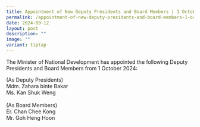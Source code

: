 ```yaml
---
title: Appointment of New Deputy Presidents and Board Members | 1 October 2024
permalink: /appointment-of-new-deputy-presidents-and-board-members-1-october-2024/
date: 2024-09-12
layout: post
description: ""
image: ""
variant: tiptap
---
```

<p>The Minister of National Development has appointed the following Deputy
Presidents and Board Members from 1 October 2024:</p>
<p></p>
<p>(As Deputy Presidents)
<br>Mdm. Zahara binte Bakar
<br>Ms. Kan Shuk Weng
<br>
<br>(As Board Members)
<br>Er. Chan Chee Kong
<br>Mr. Goh Heng Hoon</p>
<p></p>